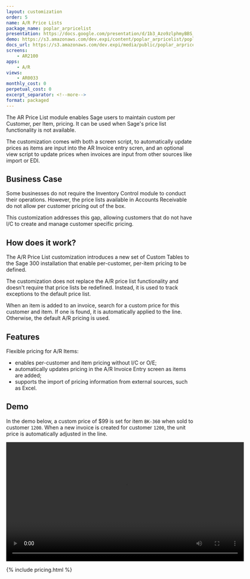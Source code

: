 ```yaml
---
layout: customization
order: 5
name: A/R Price Lists
package_name: poplar_arpricelist
presentation: https://docs.google.com/presentation/d/1b3_Azo9zlphmyBBS_ERaalot6EilAHchNRkr47HYnng/edit?usp=sharing
demo: https://s3.amazonaws.com/dev.expi/content/poplar_arpricelist/poplar_arpricelist_demo.mp4
docs_url: https://s3.amazonaws.com/dev.expi/media/public/poplar_arpricelist-1.1.4/docs/index.html 
screens:
    - AR2100
apps:
    - A/R
views:
    - AR0033
monthly_cost: 0
perpetual_cost: 0
excerpt_separator: <!--more-->
format: packaged
---
```


The AR Price List module enables Sage users to maintain custom per Customer,
per Item, pricing.  It can be used when Sage's price list functionality is not
available.

The customization comes with both a screen script, to automatically update
prices as items are input into the AR Invoice entry scren, and an optional 
view script to update prices when invoices are input from other sources like
import or EDI.
<!--more-->

## Business Case

Some businesses do not require the Inventory Control module to conduct their
operations.  However, the price lists available in Accounts Receivable do not
allow per customer pricing out of the box.  

This customization addresses this
gap, allowing customers that do not have I/C to create and manage customer
specific pricing.

## How does it work?

The A/R Price List customization introduces a new set of Custom Tables to the
Sage 300 installation that enable per-customer, per-item pricing to be defined.

The customization does not replace the A/R price list functionality and doesn't
require that price lists be redefined.  Instead, it is used to track exceptions
to the default price list.

When an item is added to an invoice, search for a custom price for this
customer and item.  If one is found, it is automatically applied to the line.
Otherwise, the default A/R pricing is used.

## Features

Flexible pricing for A/R Items:

- enables per-customer and item pricing without I/C or O/E;
- automatically updates pricing in the A/R Invoice Entry screen as items are added;
- supports the import of pricing information from external sources, such as Excel.

## Demo

In the demo below, a custom price of $99 is set for item `BK-360` 
when sold to customer `1200`.  When a new invoice is created for customer 
`1200`, the unit price is automatically adjusted in the line.

<video width="640" controls>
  <source src="https://s3.amazonaws.com/dev.expi/content/poplar_arpricelist/poplar_arpricelist_demo.mp4" type="video/mp4">
  Your browser doesn't support the video tag.
</video>

{% include pricing.html %}
